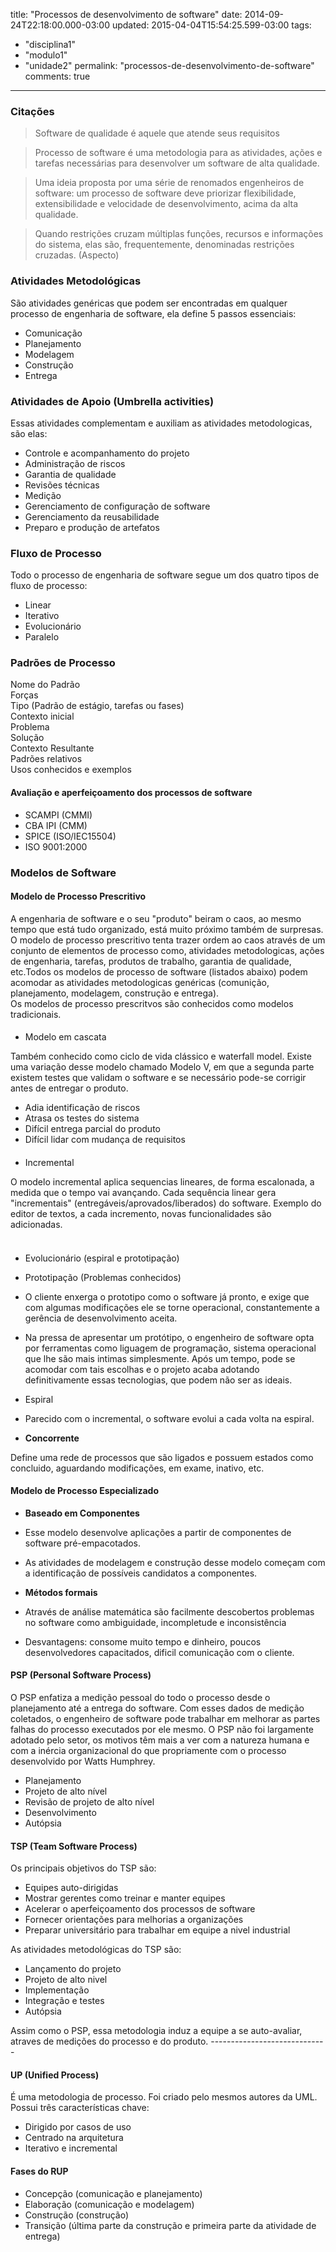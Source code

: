 title: "Processos de desenvolvimento de software"
date: 2014-09-24T22:18:00.000-03:00
updated: 2015-04-04T15:54:25.599-03:00
tags: 
- "disciplina1"
- "modulo1"
- "unidade2"
permalink: "processos-de-desenvolvimento-de-software"
comments: true
---

### Citações

> Software de qualidade é aquele que atende seus requisitos

> Processo de software é uma metodologia para as atividades, ações e tarefas necessárias para desenvolver um software de alta qualidade.

> Uma ideia proposta por uma série de renomados engenheiros de software: um processo de software deve priorizar flexibilidade, extensibilidade e velocidade de desenvolvimento, acima da alta qualidade.

> Quando restrições cruzam múltiplas funções, recursos e informações do sistema, elas são, frequentemente, denominadas restrições cruzadas. (Aspecto) 

### Atividades Metodológicas

São atividades genéricas que podem ser encontradas em qualquer processo de engenharia de software, ela define 5 passos essenciais:  

*   Comunicação
*   Planejamento
*   Modelagem
*   Construção
*   Entrega

### Atividades de Apoio (Umbrella activities)

Essas atividades complementam e auxiliam as atividades metodologicas, são elas:

*   Controle e acompanhamento do projeto
*   Administração de riscos
*   Garantia de qualidade
*   Revisões técnicas
*   Medição
*   Gerenciamento de configuração de software
*   Gerenciamento da reusabilidade
*   Preparo e produção de artefatos

### Fluxo de Processo

Todo o processo de engenharia de software segue um dos quatro tipos de fluxo de processo:  

*   Linear
*   Iterativo
*   Evolucionário
*   Paralelo

### Padrões de Processo

Nome do Padrão  
Forças  
Tipo (Padrão de estágio, tarefas ou fases)  
Contexto inicial  
Problema  
Solução  
Contexto Resultante  
Padrões relativos  
Usos conhecidos e exemplos  

#### Avaliação e aperfeiçoamento dos processos de software

*   SCAMPI (CMMI)
*   CBA IPI (CMM)
*   SPICE (ISO/IEC15504)
*   ISO 9001:2000

### Modelos de Software

#### Modelo de Processo Prescritivo

A engenharia de software e o seu "produto" beiram o caos, ao mesmo tempo que está tudo organizado, está muito próximo também de surpresas. O modelo de processo prescritivo tenta trazer ordem ao caos através de um conjunto de elementos de processo como, atividades metodologicas, ações de engenharia, tarefas, produtos de trabalho, garantia de qualidade, etc.Todos os modelos de processo de software (listados abaixo) podem acomodar as atividades metodologicas genéricas (comunição, planejamento, modelagem, construção e entrega).  
Os modelos de processo prescritvos são conhecidos como modelos tradicionais.  

#### 

*   Modelo em cascata

Também conhecido como ciclo de vida clássico e waterfall model. Existe uma variação desse modelo chamado Modelo V, em que a segunda parte existem testes que validam o software e se necessário pode-se corrigir antes de entregar o produto.  

*   Adia identificação de riscos
*   Atrasa os testes do sistema
*   Difícil entrega parcial do produto
*   Difícil lidar com mudança de requisitos

#### 

*   Incremental

<span style="font-weight: normal;">O modelo incremental aplica sequencias lineares, de forma escalonada, a medida que o tempo vai avançando. Cada sequência linear gera "incrementais" (entregáveis/aprovados/liberados) do software. Exemplo do editor de textos, a cada incremento, novas funcionalidades são adicionadas.</span>  
<span style="font-weight: normal;">  
</span>

#### 

*   Evolucionário (espiral e prototipação)

*   Prototipação (Problemas conhecidos)

*   <span style="font-weight: normal;">O cliente enxerga o prototipo como o software já pronto, e exige que com algumas modificações ele se torne operacional, constantemente a gerência de desenvolvimento aceita.</span>
*   <span style="font-weight: normal;">Na pressa de apresentar um protótipo, o engenheiro de software opta por ferramentas como liguagem de programação, sistema operacional que lhe são mais intimas simplesmente. Após um tempo, pode se acomodar com tais escolhas e o projeto acaba adotando definitivamente essas tecnologias, que podem não ser as ideais. </span>

*   Espiral

*   <span style="font-weight: normal;">Parecido com o incremental, o software evolui a cada volta na espiral.</span>

*   **Concorrente** 

Define uma rede de processos que são ligados e possuem estados como concluido, aguardando modificações, em exame, inativo, etc.  

#### Modelo de Processo Especializado

*   **Baseado em Componentes**

*   Esse modelo desenvolve aplicações a partir de componentes de software pré-empacotados.
*   As atividades de modelagem e construção desse modelo começam com a identificação de possíveis candidatos a componentes.

*   **Métodos formais**

*   Através de análise matemática são facilmente descobertos problemas no software como ambiguidade, incompletude e inconsistência
*   Desvantagens: consome muito tempo e dinheiro, poucos desenvolvedores capacitados, dificil comunicação com o cliente.

#### PSP (Personal Software Process)

O PSP enfatiza a medição pessoal do todo o processo desde o planejamento até a entrega do software. Com esses dados de medição coletados, o engenheiro de software pode trabalhar em melhorar as partes falhas do processo executados por ele mesmo. O PSP não foi largamente adotado pelo setor, os motivos têm mais a ver com a natureza humana e com a inércia organizacional do que propriamente com o processo desenvolvido por Watts Humphrey.

*   Planejamento
*   Projeto de alto nível
*   Revisão de projeto de alto nível
*   Desenvolvimento
*   Autópsia

#### TSP (Team Software Process)

Os principais objetivos do TSP são:

*   Equipes auto-dirigidas
*   Mostrar gerentes como treinar e manter equipes
*   Acelerar o aperfeiçoamento dos processos de software
*   Fornecer orientações para melhorias a organizações
*   Preparar universitário para trabalhar em equipe a nivel industrial

As atividades metodológicas do TSP são:

*   Lançamento do projeto
*   Projeto de alto nivel
*   Implementação
*   Integração e testes
*   Autópsia

Assim como o PSP, essa metodologia induz a equipe a se auto-avaliar, atraves de medições do processo e do produto. -----------------------------

#### UP (Unified Process)

É uma metodologia de processo. Foi criado pelo mesmos autores da UML. Possui três características chave:

*   Dirigido por casos de uso
*   Centrado na arquitetura
*   Iterativo e incremental

#### Fases do RUP

*   Concepção (comunicação e planejamento)
*   Elaboração (comunicação e modelagem)
*   Construção (construção)
*   Transição (última parte da construção e primeira parte da atividade de entrega)
